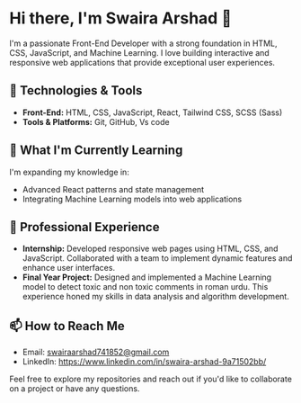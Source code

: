 # Hi there, I'm Swaira Arshad 👋

I'm a passionate Front-End Developer with a strong foundation in HTML, CSS, JavaScript, and Machine Learning. I love building interactive and responsive web applications that provide exceptional user experiences.

## 🔧 Technologies & Tools

- **Front-End:** HTML, CSS, JavaScript, React, Tailwind CSS, SCSS (Sass)
- **Tools & Platforms:** Git, GitHub, Vs code

## 🌱 What I'm Currently Learning

I'm expanding my knowledge in:

- Advanced React patterns and state management
- Integrating Machine Learning models into web applications

## 💼 Professional Experience

- **Internship:** Developed responsive web pages using HTML, CSS, and JavaScript. Collaborated with a team to implement dynamic features and enhance user interfaces.
- **Final Year Project:** Designed and implemented a Machine Learning model to detect toxic and non toxic comments in roman urdu. This experience honed my skills in data analysis and algorithm development.

## 📫 How to Reach Me

- Email: swairaarshad741852@gmail.com
- LinkedIn: https://www.linkedin.com/in/swaira-arshad-9a71502bb/
  
Feel free to explore my repositories and reach out if you'd like to collaborate on a project or have any questions.

